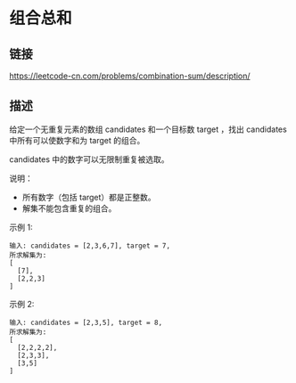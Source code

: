 # 组合总和

## 链接
https://leetcode-cn.com/problems/combination-sum/description/

## 描述

给定一个无重复元素的数组 candidates 和一个目标数 target ，找出 candidates 中所有可以使数字和为 target 的组合。  

candidates 中的数字可以无限制重复被选取。  

说明：
- 所有数字（包括 target）都是正整数。
- 解集不能包含重复的组合。   

示例 1:
```text
输入: candidates = [2,3,6,7], target = 7,
所求解集为:
[
  [7],
  [2,2,3]
]
```

示例 2:
```text
输入: candidates = [2,3,5], target = 8,
所求解集为:
[
  [2,2,2,2],
  [2,3,3],
  [3,5]
]
``` 